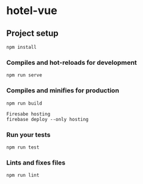 # hotel-vue

## Project setup
```
npm install
```

### Compiles and hot-reloads for development
```
npm run serve
```

### Compiles and minifies for production
```
npm run build

Firesabe hosting
firebase deploy --only hosting
```

### Run your tests
```
npm run test
```

### Lints and fixes files
```
npm run lint
```

